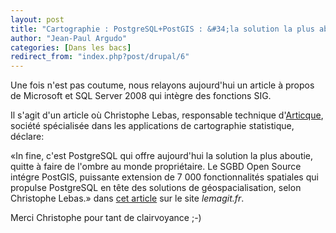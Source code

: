 ```yaml
---
layout: post
title: "Cartographie : PostgreSQL+PostGIS : &#34;la solution la plus aboutie&#34;"
author: "Jean-Paul Argudo"
categories: [Dans les bacs]
redirect_from: "index.php?post/drupal/6"
---
```



<p></p>

<!--more-->


Une fois n'est pas coutume, nous relayons aujourd'hui un article à propos de Microsoft et SQL Server 2008 qui intègre des fonctions SIG.

Il s'agit d'un article où Christophe Lebas, responsable technique d'<a href="http://www.articque.com/services/consulting.html">Articque</a>, société spécialisée dans les applications de cartographie statistique, déclare:

«In fine, c'est PostgreSQL qui offre aujourd'hui la solution la plus aboutie, quitte à faire de l'ombre au monde propriétaire. Le SGBD Open Source intégre PostGIS, puissante extension de 7 000 fonctionnalités spatiales qui propulse PostgreSQL en tête des solutions de géospacialisation, selon Christophe Lebas.» dans <a href="http://www.lemagit.fr/article/microsoft-sgbd/703/1/pourquoi-microsoft-integre-geolocalisation-sql-server-2008/">cet article</a> sur le site <em>lemagit.fr</em>.

Merci Christophe pour tant de clairvoyance ;-)